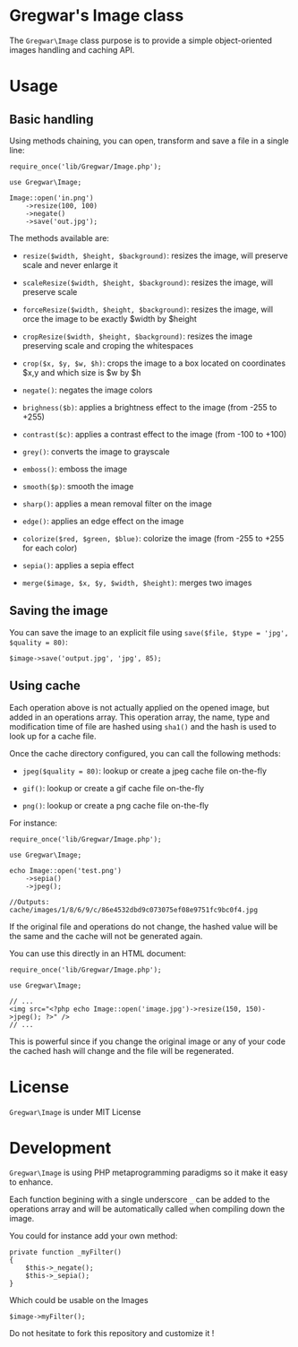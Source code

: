 Gregwar's Image class
=====================

The `Gregwar\Image` class purpose is to provide a simple object-oriented images handling and caching API.

Usage
=====

Basic handling
--------------

Using methods chaining, you can open, transform and save a file in a single line:

    require_once('lib/Gregwar/Image.php');

    use Gregwar\Image;

    Image::open('in.png')
        ->resize(100, 100)
        ->negate()
        ->save('out.jpg');

The methods available are:

* `resize($width, $height, $background)`: resizes the image, will preserve scale and never 
   enlarge it

* `scaleResize($width, $height, $background)`: resizes the image, will preserve scale

* `forceResize($width, $height, $background)`: resizes the image, will orce the image to 
   be exactly $width by $height

* `cropResize($width, $height, $background)`: resizes the image preserving scale and croping
  the whitespaces

* `crop($x, $y, $w, $h)`: crops the image to a box located on coordinates $x,y and
   which size is $w by $h

* `negate()`: negates the image colors

* `brighness($b)`: applies a brightness effect to the image (from -255 to +255)

* `contrast($c)`: applies a contrast effect to the image (from -100 to +100)

* `grey()`: converts the image to grayscale

* `emboss()`: emboss the image

* `smooth($p)`: smooth the image

* `sharp()`: applies a mean removal filter on the image

* `edge()`: applies an edge effect on the image

* `colorize($red, $green, $blue)`: colorize the image (from -255 to +255 for each color)

* `sepia()`: applies a sepia effect

* `merge($image, $x, $y, $width, $height)`: merges two images

Saving the image
----------------

You can save the image to an explicit file using `save($file, $type = 'jpg', $quality = 80)`:

    $image->save('output.jpg', 'jpg', 85);

Using cache
-----------

Each operation above is not actually applied on the opened image, but added in an operations
array. This operation array, the name, type and modification time of file are hashed using
`sha1()` and the hash is used to look up for a cache file.

Once the cache directory configured, you can call the following methods:

* `jpeg($quality = 80)`: lookup or create a jpeg cache file on-the-fly

* `gif()`: lookup or create a gif cache file on-the-fly

* `png()`: lookup or create a png cache file on-the-fly

For instance:

    require_once('lib/Gregwar/Image.php');

    use Gregwar\Image;

    echo Image::open('test.png')
        ->sepia()
        ->jpeg();

    //Outputs: cache/images/1/8/6/9/c/86e4532dbd9c073075ef08e9751fc9bc0f4.jpg

If the original file and operations do not change, the hashed value will be the same and the
cache will not be generated again.

You can use this directly in an HTML document:

    
    require_once('lib/Gregwar/Image.php');

    use Gregwar\Image;

    // ...
    <img src="<?php echo Image::open('image.jpg')->resize(150, 150)->jpeg(); ?>" />
    // ...

This is powerful since if you change the original image or any of your code the cached hash
will change and the file will be regenerated. 

License
=======

`Gregwar\Image` is under MIT License

Development
===========

`Gregwar\Image` is using PHP metaprogramming paradigms so it make it easy to enhance.

Each function begining with a single underscore `_` can be added to the operations array and 
will be automatically called when compiling down the image.

You could for instance add your own method:

    private function _myFilter()
    {
        $this->_negate();
        $this->_sepia();
    }

Which could be usable on the Images

    $image->myFilter();

Do not hesitate to fork this repository and customize it !
